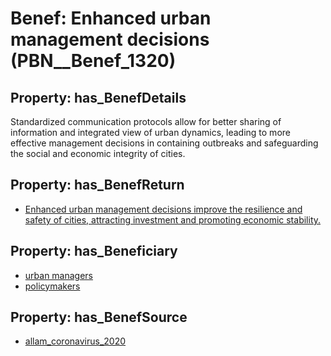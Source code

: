 # Benef: __Enhanced urban management decisions__ (PBN__Benef_1320)

## Property: has_BenefDetails

Standardized communication protocols allow for better sharing of information and integrated view of urban dynamics, leading to more effective management decisions in containing outbreaks and safeguarding the social and economic integrity of cities.

## Property: has_BenefReturn

* [Enhanced urban management decisions improve the resilience and safety of cities, attracting investment and promoting economic stability.](../BenefReturn/PBN__BenefReturn_1492)

## Property: has_Beneficiary

* [urban managers](../Stakeholder/PBN__Stakeholder_518)
* [policymakers](../Stakeholder/PBN__Stakeholder_126)

## Property: has_BenefSource

* [allam_coronavirus_2020](../Article/PBN__Article_280)

